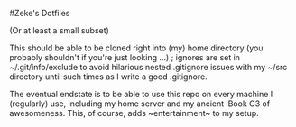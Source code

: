 #Zeke's Dotfiles

(Or at least a small subset)

This should be able to be cloned right into (my) home directory (you probably shouldn't if you're just looking ...) ; ignores are set in ~/.git/info/exclude to avoid hilarious nested .gitignore issues with my ~/src directory until such times as I write a good .gitignore.

The eventual endstate is to be able to use this repo on every machine I (regularly) use, including my home server and my ancient iBook G3 of awesomeness.  This, of course, adds ~entertainment~ to my setup.
